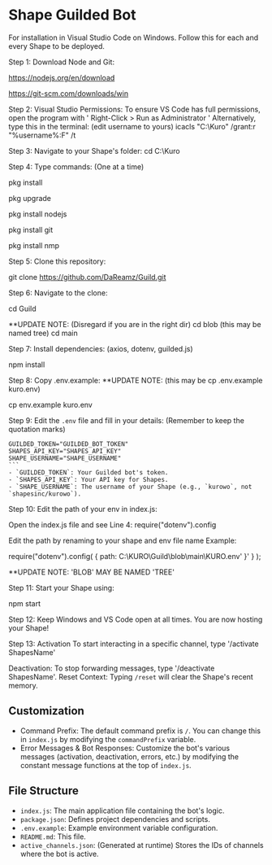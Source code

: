 # Shape Guilded Bot
For installation in Visual Studio Code on Windows.
Follow this for each and every Shape to be deployed.

Step 1: Download Node and Git:

https://nodejs.org/en/download

https://git-scm.com/downloads/win


Step 2: Visual Studio Permissions:
To ensure VS Code has full permissions, open the program with ' Right-Click > Run as Administrator '
Alternatively, type this in the terminal: (edit username to yours)
icacls "C:\Kuro" /grant:r "%username%:F" /t


Step 3: Navigate to your Shape's folder:
cd C:\Kuro


Step 4: Type commands: (One at a time)

pkg install

pkg upgrade

pkg install nodejs

pkg install git

pkg install nmp



Step 5: Clone this repository:

git clone https://github.com/DaReamz/Guild.git


Step 6: Navigate to the clone:

cd Guild

**UPDATE NOTE: (Disregard if you are in the right dir) cd blob (this may be named tree) cd main


Step 7: Install dependencies: (axios, dotenv, guilded.js)

npm install


Step 8: Copy .env.example:    **UPDATE NOTE: (this may be cp .env.example kuro.env)

cp env.example kuro.env


Step 9: Edit the `.env` file and fill in your details: (Remember to keep the quotation marks)

    GUILDED_TOKEN="GUILDED_BOT_TOKEN"
    SHAPES_API_KEY="SHAPES_API_KEY"
    SHAPE_USERNAME="SHAPE_USERNAME"
    ```
    - `GUILDED_TOKEN`: Your Guilded bot's token.
    - `SHAPES_API_KEY`: Your API key for Shapes.
    - `SHAPE_USERNAME`: The username of your Shape (e.g., `kurowo`, not `shapesinc/kurowo`).


Step 10: Edit the path of your env in index.js:

Open the index.js file and see Line 4: require("dotenv").config


Edit the path by renaming to your shape and env file name
Example: 

require("dotenv").config( { path: C:\KURO\Guild\blob\main\KURO.env' }' } );

**UPDATE NOTE: 'BLOB' MAY BE NAMED 'TREE'


Step 11: Start your Shape using:

npm start


Step 12: Keep Windows and VS Code open at all times.
You are now hosting your Shape!


Step 13: Activation
To start interacting in a specific channel, type '/activate ShapesName'


Deactivation: To stop forwarding messages, type '/deactivate ShapesName'.
Reset Context: Typing `/reset` will clear the Shape's recent memory.


## Customization
-   Command Prefix: The default command prefix is `/`. You can change this in `index.js` by modifying the `commandPrefix` variable.
-   Error Messages & Bot Responses: Customize the bot's various messages (activation, deactivation, errors, etc.) by modifying the constant message functions at the top of `index.js`.

## File Structure
-   `index.js`: The main application file containing the bot's logic.
-   `package.json`: Defines project dependencies and scripts.
-   `.env.example`: Example environment variable configuration.
-   `README.md`: This file.
-   `active_channels.json`: (Generated at runtime) Stores the IDs of channels where the bot is active.


